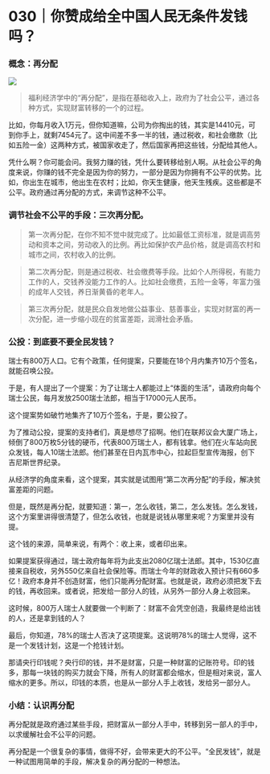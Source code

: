# 030｜你赞成给全中国人民无条件发钱吗？

### 概念：再分配

![](../img/7990993a725d09f9d08f4efedc95dc90.jpg)

> 福利经济学中的“再分配”，是指在基础收入上，政府为了社会公平，通过各种方式，实现财富转移的一个的过程。

比如，你每月收入1万元，但你知道嘛，公司为你掏出的钱，其实是14410元，可到你手上，就剩7454元了。这中间差不多一半的钱，通过税收，和社会缴款（比如五险一金）这两种方式，被国家收走了，然后国家再把这些钱，分配给其他人。

凭什么啊？你可能会问。我努力赚的钱，凭什么要转移给别人啊。从社会公平的角度来说，你赚的钱不完全是因为你的努力，一部分是因为你拥有不公平的优势。比如，你出生在城市，他出生在农村；比如，你天生健康，他天生残疾。这些都是不公平。政府通过再分配的方式，来调节这种不公平。

### 调节社会不公平的手段：三次再分配。

> 第一次再分配，在你不知不觉中就完成了。比如最低工资标准，就是调高劳动和资本之间，劳动收入的比例。再比如保护农产品价格，就是调高农村和城市之间，农村收入的比例。

> 第二次再分配，则是通过税收、社会缴费等手段。比如个人所得税，有能力工作的人，交钱养没能力工作的人。比如社会缴费，五险一金等，年富力强的成年人交钱，养日渐黄昏的老年人。

> 第三次再分配，就是民众自发地做公益事业、慈善事业，实现对财富的再一次分配，进一步缩小现在的贫富差距，润滑社会矛盾。

### 公投：到底要不要全民发钱？

瑞士有800万人口。它有个政策，任何提案，只要能在18个月内集齐10万个签名，就能召唤公投。

于是，有人提出了一个提案：为了让瑞士人都能过上“体面的生活”，请政府向每个瑞士公民，每月发放2500瑞士法郎，相当于17000元人民币。

这个提案势如破竹地集齐了10万个签名，于是，要公投了。

为了推动公投，提案的支持者们，真是想尽了招啊。他们在联邦议会大厦广场上，倾倒了800万枚5分钱的硬币，代表800万瑞士人，都有钱拿。他们在火车站向民众发钱，每人10瑞士法郎。他们甚至在日内瓦市中心，拉起巨型宣传海报，创下吉尼斯世界纪录。

从经济学的角度来看，这个提案，其实就是试图用“第二次再分配”的手段，解决贫富差距的问题。

但是，既然是再分配，就要知道：第一，怎么收钱，第二，怎么发钱。怎么发钱，这个方案里讲得很清楚了，但怎么收钱，也就是说钱从哪里来呢？方案里并没有提。

这个钱的来源，简单来说，有两个：收上来，或者印出来。

如果提案获得通过，瑞士政府每年将为此支出2080亿瑞士法郎。其中，1530亿直接来自税收，另外550亿来自社会保险等。而瑞士今年的财政收入预计只有660多亿！政府本身并不创造财富，他们只能再分配财富。也就是说，政府必须把发下去的钱，再收回来。或者说，把发给一部分人的钱，从另外一部分人身上收回来。

这时候，800万人瑞士人就要做一个判断了：财富不会凭空创造，我最终是给出钱的人，还是拿到钱的人？

最后，你知道，78%的瑞士人否决了这项提案。这说明78%的瑞士人觉得，这不是一个发钱计划，这是一个抢钱计划。

那请央行印钱呢？央行印的钱，并不是财富，只是一种财富的记账符号。印的钱多，那每一块钱的购买力就会下降，所有人的财富都会缩水，但是相对来说，富人缩水的更多。所以，印钱的本质，也是从一部分人手上收钱，发给另一部分人。

### 小结：认识再分配

再分配就是政府通过某些手段，把财富从一部分人手中，转移到另一部人的手中，以求缓解社会不公平的问题。

再分配是一个很复杂的事情，做得不好，会带来更大的不公平。“全民发钱”，就是一种试图用简单的手段，解决复杂的再分配的一种想法。
